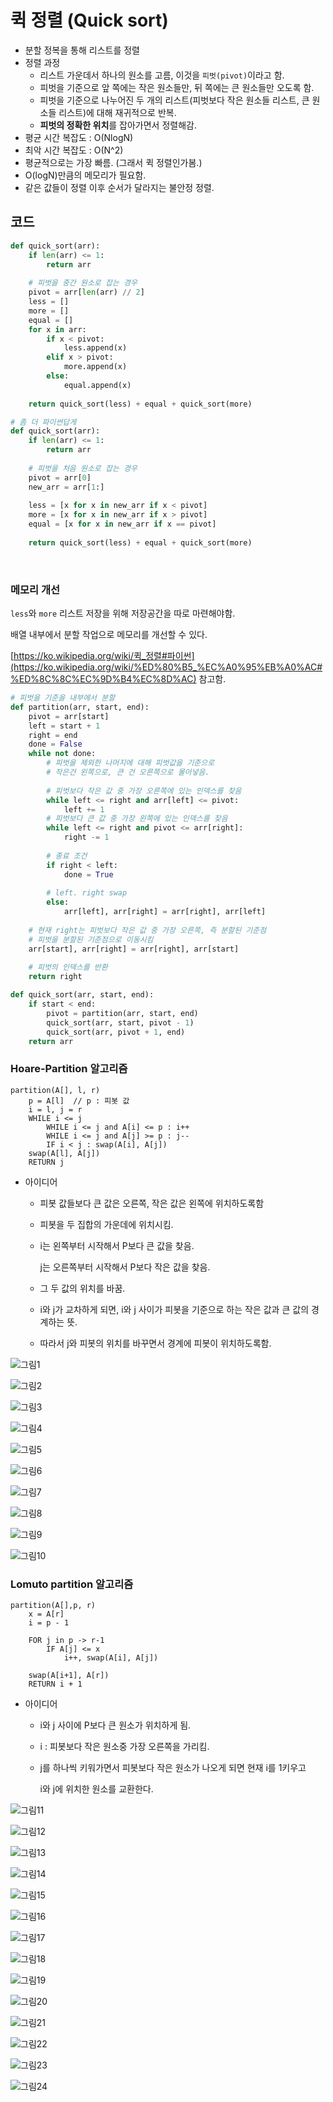 # 퀵 정렬 (Quick sort)

- 분할 정복을 통해 리스트를 정렬
- 정렬 과정
  - 리스트 가운데서 하나의 원소를 고름, 이것을 `피벗(pivot)`이라고 함.
  - 피벗을 기준으로 앞 쪽에는 작은 원소들만, 뒤 쪽에는 큰 원소들만 오도록 함.
  - 피벗을 기준으로 나누어진 두 개의 리스트(피벗보다 작은 원소들 리스트, 큰 원소들 리스트)에 대해 재귀적으로 반복.
  - **피벗의 정확한 위치**를 잡아가면서 정렬해감.
- 평균 시간 복잡도 : O(NlogN)
- 최악 시간 복잡도 : O(N^2)
- 평균적으로는 가장 빠름. (그래서 퀵 정렬인가봄.)
- O(logN)만큼의 메모리가 필요함.
- 같은 값들이 정렬 이후 순서가 달라지는 불안정 정렬.



## 코드

```python
def quick_sort(arr):
    if len(arr) <= 1:
        return arr
    
    # 피벗을 중간 원소로 잡는 경우
    pivot = arr[len(arr) // 2]
    less = []
    more = []
    equal = []
    for x in arr:
        if x < pivot:
            less.append(x)
        elif x > pivot:
            more.append(x)
        else:
            equal.append(x)
            
    return quick_sort(less) + equal + quick_sort(more)
```

```python
# 좀 더 파이썬답게
def quick_sort(arr):
    if len(arr) <= 1:
        return arr
    
    # 피벗을 처음 원소로 잡는 경우
    pivot = arr[0]
    new_arr = arr[1:]
    
    less = [x for x in new_arr if x < pivot]
    more = [x for x in new_arr if x > pivot]
    equal = [x for x in new_arr if x == pivot]
            
    return quick_sort(less) + equal + quick_sort(more)
```



<br/>



### 메모리 개선

`less`와 `more` 리스트 저장을 위해 저장공간을 따로 마련해야함.

배열 내부에서 분할 작업으로 메모리를 개선할 수 있다.

[https://ko.wikipedia.org/wiki/퀵_정렬#파이썬](https://ko.wikipedia.org/wiki/%ED%80%B5_%EC%A0%95%EB%A0%AC#%ED%8C%8C%EC%9D%B4%EC%8D%AC) 참고함.

```python
# 피벗을 기준을 내부에서 분할
def partition(arr, start, end):
    pivot = arr[start]
    left = start + 1
    right = end
    done = False
    while not done:
        # 피벗을 제외한 나머지에 대해 피벗값을 기준으로
        # 작은건 왼쪽으로, 큰 건 오른쪽으로 몰아넣음.
        
        # 피벗보다 작은 값 중 가장 오른쪽에 있는 인덱스를 찾음
        while left <= right and arr[left] <= pivot:
            left += 1
        # 피벗보다 큰 값 중 가장 왼쪽에 있는 인덱스를 찾음
        while left <= right and pivot <= arr[right]:
            right -= 1
        
        # 종료 조건
        if right < left:
            done = True
            
        # left. right swap
        else:
            arr[left], arr[right] = arr[right], arr[left]
    
    # 현재 right는 피벗보다 작은 값 중 가장 오른쪽, 즉 분할된 기준점
    # 피벗을 분할된 기준점으로 이동시킴
    arr[start], arr[right] = arr[right], arr[start]
    
    # 피벗의 인덱스를 반환
    return right

def quick_sort(arr, start, end):
    if start < end:
        pivot = partition(arr, start, end)
        quick_sort(arr, start, pivot - 1)
        quick_sort(arr, pivot + 1, end)
    return arr
```



### Hoare-Partition 알고리즘

```
partition(A[], l, r)
	p = A[l]  // p : 피봇 값
	i = l, j = r
	WHILE i <= j
		WHILE i <= j and A[i] <= p : i++
		WHILE i <= j and A[j] >= p : j--
		IF i < j : swap(A[i], A[j])
	swap(A[l], A[j])
	RETURN j
```

- 아이디어

  - 피봇 값들보다 큰 값은 오른쪽, 작은 값은 왼쪽에 위치하도록함

  - 피봇을 두 집합의 가운데에 위치시킴.

  - i는 왼쪽부터 시작해서 P보다 큰 값을 찾음.

    j는 오른쪽부터 시작해서 P보다 작은 값을 찾음.

  - 그 두 값의 위치를 바꿈.

  - i와 j가 교차하게 되면, i와 j 사이가 피봇을 기준으로 하는 작은 값과 큰 값의 경계하는 뜻.

  - 따라서 j와 피봇의 위치를 바꾸면서 경계에 피봇이 위치하도록함.

![그림1](Quick_sort.assets/그림1.png)

![그림2](Quick_sort.assets/그림2.png)

![그림3](Quick_sort.assets/그림3.png)

![그림4](Quick_sort.assets/그림4.png)

![그림5](Quick_sort.assets/그림5.png)

![그림6](Quick_sort.assets/그림6.png)

![그림7](Quick_sort.assets/그림7.png)

![그림8](Quick_sort.assets/그림8.png)

![그림9](Quick_sort.assets/그림9.png)

![그림10](Quick_sort.assets/그림10.png)



### Lomuto partition 알고리즘

```
partition(A[],p, r)
	x = A[r]
	i = p - 1
	
	FOR j in p -> r-1
		IF A[j] <= x
			i++, swap(A[i], A[j])
    
    swap(A[i+1], A[r])
    RETURN i + 1
```

- 아이디어

  - i와 j 사이에 P보다 큰 원소가 위치하게 됨.

  - i : 피봇보다 작은 원소중 가장 오른쪽을 가리킴.

  - j를 하나씩 키워가면서 피봇보다 작은 원소가 나오게 되면 현재 i를 1키우고 

    i와 j에 위치한 원소를 교환한다.

![그림11](Quick_sort.assets/그림11.png)

![그림12](Quick_sort.assets/그림12.png)

![그림13](Quick_sort.assets/그림13.png)

![그림14](Quick_sort.assets/그림14.png)

![그림15](Quick_sort.assets/그림15.png)

![그림16](Quick_sort.assets/그림16.png)

![그림17](Quick_sort.assets/그림17.png)

![그림18](Quick_sort.assets/그림18.png)

![그림19](Quick_sort.assets/그림19.png)

![그림20](Quick_sort.assets/그림20.png)

![그림21](Quick_sort.assets/그림21.png)

![그림22](Quick_sort.assets/그림22.png)

![그림23](Quick_sort.assets/그림23.png)

![그림24](Quick_sort.assets/그림24.png)

